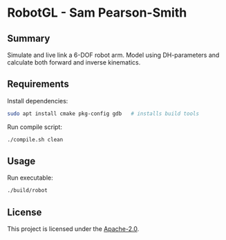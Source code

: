# RobotGL - Sam Pearson-Smith
## Summary
Simulate and live link a 6-DOF robot arm. Model using DH-parameters and calculate both forward and inverse kinematics.

## Requirements
Install dependencies:
``` bash
sudo apt install cmake pkg-config gdb   # installs build tools
```

Run compile script:
``` bash
./compile.sh clean
```

## Usage
Run executable:
``` bash
./build/robot
```

## License
This project is licensed under the [Apache-2.0](https://www.apache.org/licenses/LICENSE-2.0).
